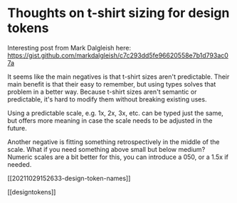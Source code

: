 # Thoughts on t-shirt sizing for design tokens

Interesting post from Mark Dalgleish here: https://gist.github.com/markdalgleish/c7c293dd5fe96620558e7b1d793ac07a

It seems like the main negatives is that t-shirt sizes aren't predictable. Their main benefit is that their easy to remember, but using types solves that problem in a better way. Because t-shirt sizes aren't semantic or predictable, it's hard to modify them without breaking existing uses.

Using a predictable scale, e.g. 1x, 2x, 3x, etc. can be typed just the same, but offers more meaning in case the scale needs to be adjusted in the future.

Another negative is fitting something retrospectively in the middle of the scale. What if you need something above small but below medium? Numeric scales are a bit better for this, you can introduce a 050, or a 1.5x if needed.

[[20211029152633-design-token-names]]

[[designtokens]]